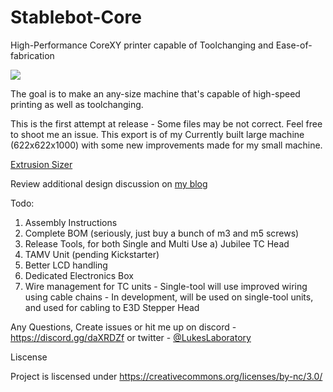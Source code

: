 # Stablebot-Core
High-Performance CoreXY printer capable of Toolchanging and Ease-of-fabrication

![](https://pbs.twimg.com/media/Eg1AolzX0AAoIeH?format=jpg&name=large)

The goal is to make an any-size machine that's capable of high-speed printing as well as toolchanging. 

This is the first attempt at release - Some files may be not correct. Feel free to shoot me an issue. This export is of my Currently built large machine (622x622x1000) with some new improvements made for my small machine. 

[Extrusion Sizer](https://docs.google.com/spreadsheets/d/e/2PACX-1vTLunrlETLCIH64-9QaH8qC3pTpKAKrUyyXtyPSrejF00iHR1POlAnIlyCopPyQnQImq5J9MzHw9yq7/pubhtml)

Review additional design discussion on [my blog](https://www.lukeslab.online/blog/tag/Stablebot)

Todo:
1) Assembly Instructions
2) Complete BOM (seriously, just buy a bunch of m3 and m5 screws)
3) Release Tools, for both Single and Multi Use
  a) Jubilee TC Head
4) TAMV Unit (pending Kickstarter)
5) Better LCD handling
6) Dedicated Electronics Box
7) Wire management for TC units - Single-tool will use improved wiring using cable chains - In development, will be used on single-tool units, and used for cabling to E3D Stepper Head

Any Questions, Create issues or hit me up on discord - https://discord.gg/daXRDZf or twitter - [@LukesLaboratory](https://twitter.com/LukesLaboratory)

Liscense

Project is liscensed under https://creativecommons.org/licenses/by-nc/3.0/
